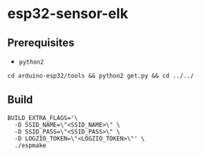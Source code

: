 # esp32-sensor-elk

## Prerequisites

- `python2`

```
cd arduino-esp32/tools && python2 get.py && cd ../../
```

## Build

```
BUILD_EXTRA_FLAGS='\
  -D SSID_NAME=\"<SSID_NAME>\" \
  -D SSID_PASS=\"<SSID_PASS>\" \
  -D LOGZIO_TOKEN=\"<LOGZIO_TOKEN>\"' \
  ./espmake
```
